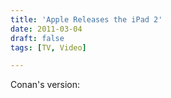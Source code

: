 ```yaml
---
title: 'Apple Releases the iPad 2'
date: 2011-03-04
draft: false
tags: [TV, Video]

---
```


Conan's version: